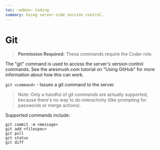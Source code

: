 ```yaml
---
toc: ~admin~ Coding
summary: Using server-side version control.
---
```

# Git

> **Permission Required:** These commands require the Coder role.

The "git" command is used to access the server's version control commands.  See the aresmush.com tutorial on "Using GitHub" for more information about how this can work.

`git <command>` - Issues a git command to the server.  

> Note: Only a handful of git commands are actually supported, because there's no way to do interactivity (like prompting for passwords or merge actions).

Supported commands include:  

    git commit -m <message>
    git add <filespec>
    git pull
    git status
    git diff
